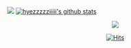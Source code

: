 
<img src="https://img.shields.io/badge/Python-3766AB?style=flat-square&logo=Python&logoColor=white"/></a>
[![hyezzzzziiiii's github stats](https://github-readme-stats.vercel.app/api?username=hyezzzzziiiii)](https://github.com/anuraghazra/github-readme-stats)



<p align="center">
  <a href="https://github.com/devxb/CommitCombo">
    <img src="http://commitcombo.com/get?user=hyezzzziiiii&theme=Rainbow-mini"/>
  </a>
</p>


  <div align=center>
	
  [![Hits](https://hits.seeyoufarm.com/api/count/incr/badge.svg?url=https://github.com/hyezzzzziiiii)](https://hits.seeyoufarm.com) 
	
  </div>



